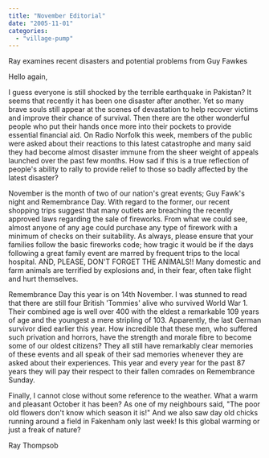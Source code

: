 ```yaml
---
title: "November Editorial"
date: "2005-11-01"
categories: 
  - "village-pump"
---
```


Ray examines recent disasters and potential problems from Guy Fawkes

Hello again,

I guess everyone is still shocked by the terrible earthquake in Pakistan? It seems that recently it has been one disaster after another. Yet so many brave souls still appear at the scenes of devastation to help recover victims and improve their chance of survival. Then there are the other wonderful people who put their hands once more into their pockets to provide essential financial aid. On Radio Norfolk this week, members of the public were asked about their reactions to this latest catastrophe and many said they had become almost disaster immune from the sheer weight of appeals launched over the past few months. How sad if this is a true reflection of people's ability to rally to provide relief to those so badly affected by the latest disaster?

November is the month of two of our nation's great events; Guy Fawk's night and Remembrance Day. With regard to the former, our recent shopping trips suggest that many outlets are breaching the recently approved laws regarding the sale of fireworks. From what we could see, almost anyone of any age could purchase any type of firework with a minimum of checks on their suitability. As always, please ensure that your families follow the basic fireworks code; how tragic it would be if the days following a great family event are marred by frequent trips to the local hospital. AND, PLEASE, DON'T FORGET THE ANIMALS!! Many domestic and farm animals are terrified by explosions and, in their fear, often take flight and hurt themselves.

Remembrance Day this year is on 14th November. I was stunned to read that there are still four British 'Tommies' alive who survived World War 1. Their combined age is well over 400 with the eldest a remarkable 109 years of age and the youngest a mere stripling of 103. Apparently, the last German survivor died earlier this year. How incredible that these men, who suffered such privation and horrors, have the strength and morale fibre to become some of our oldest citizens? They all still have remarkably clear memories of these events and all speak of their sad memories whenever they are asked about their experiences. This year and every year for the past 87 years they will pay their respect to their fallen comrades on Remembrance Sunday.

Finally, I cannot close without some reference to the weather. What a warm and pleasant October it has been? As one of my neighbours said, "The poor old flowers don't know which season it is!" And we also saw day old chicks running around a field in Fakenham only last week! Is this global warming or just a freak of nature?

Ray Thompsob
